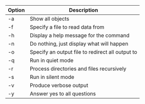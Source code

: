 | Option | Description |
| -- | -- |
| -a | Show all objects |
| -f | Specify a file to read data from |
| -h | Display a help message for the command |
| -n | Do nothing, just display what will happen |
| -o | Specify an output file to redirect all output to |
| -q | Run in quiet mode |
| -r | Process directories and files recursively |
| -s | Run in silent mode |
| -v | Produce verbose output |
| -y | Answer yes to all questions |